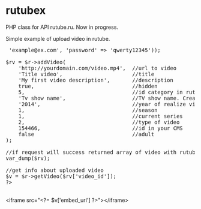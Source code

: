 rutubex
=======

PHP class for API rutube.ru. Now in progress.

Simple example of upload video in rutube.
<pre>
<?
include("rutubex.php");
$r = new rutubex('b1e28995fb913c1cd00007a453c610e8da0b1158');

//if you don't have token, use login/password
//$r = new rutubex(array('username' => 'example@ex.com', 'password' => 'qwerty12345'));

$rv = $r->addVideo(
    'http://yourdomain.com/video.mp4',  //url to video
    'Title video',                      //title
    'My first video description',       //description
    true,                               //hidden
    5,                                  //id category in rutube 1-13
    'Tv show name',                     //TV show name. Created automaticly on the rutube side by name
    '2014',                             //year of realize video
    1,                                  //season
    1,                                  //current series
    2,                                  //type of video
    154466,                             //id in your CMS
    false                               //adult
);

//if request will success returned array of video with rutube id.
var_dump($rv);

//get info about uploaded video
$v = $r->getVideo($rv['video_id']);
?>
</pre>
<br/>
&lt;iframe src=&quot;&lt;?= $v['embed_url'] ?&gt;&quot;&gt;&lt;/iframe&gt;


